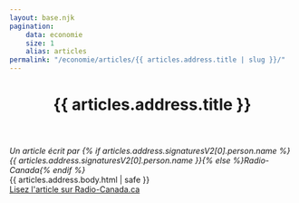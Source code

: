 ```yaml
---
layout: base.njk
pagination:
    data: economie
    size: 1
    alias: articles
permalink: "/economie/articles/{{ articles.address.title | slug }}/"
---
```

<header>
  <h1>{{ articles.address.title }}</h1>
</header>
<main>
<address>Un article écrit par {% if articles.address.signaturesV2[0].person.name %}{{ articles.address.signaturesV2[0].person.name }}{% else %}Radio-Canada{% endif %}</address>
  <article>
    {{ articles.address.body.html | safe }}
  </article>
  <aside><a href="{{ articles.address.canonicalWebLink.href | safe }}">Lisez l'article sur Radio-Canada.ca</a></aside>
</main>